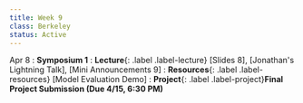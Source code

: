 ```yaml
---
title: Week 9
class: Berkeley
status: Active
---
```



Apr 8
: **Symposium 1**
: **Lecture**{: .label .label-lecture} [Slides 8], [Jonathan's Lightning Talk], [Mini Announcements 9]
: **Resources**{: .label .label-resources} [Model Evaluation Demo]
: **Project**{: .label .label-project}**Final Project Submission (Due 4/15, 6:30 PM)**
